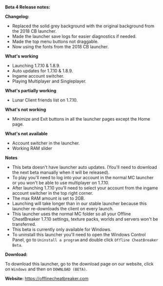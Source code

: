 **__Beta 4 Release notes:__**

**__Changelog:__**
- Replaced the solid grey background with the original background from the 2018 CB launcher.
- Made the launcher save logs for easier diagnostics if needed.
- Made the top menu buttons not draggable.
- Now using the fonts from the 2018 CB launcher.

**__What's working__**
- Launching 1.7.10 & 1.8.9.
- Auto updates for 1.7.10 & 1.8.9.
- Ingame account switcher.
- Playing Multiplayer and Singleplayer.

**__What's partially working__**
- Lunar Client friends list on 1.7.10.

**__What's not working__**
- Minimize and Exit buttons in all the launcher pages except the Home page.

**__What's not available__**
- Account switcher in the launcher.
- Working RAM slider

**__Notes__**
- This beta doesn't have launcher auto updates. (You'll need to download the next beta manually when it will be released).
- To play you'll need to log into your account in the normal MC launcher or you won't be able to use multiplayer on 1.7.10.
- After launching 1.7.10 you'll need to select your account from the ingame account switcher in the top right corner.
- The max RAM amount is set to 2GB.
- Launching will take longer than in our stable launcher because this launcher re-downloads the client on every launch.
- This launcher uses the normal MC folder so all your Offline CheatBreaker 1.7.10 settings, texture packs, worlds and servers won't be transferred.
- This beta is currently only available for Windows.
- To uninstall this launcher you'll need to open the Windows Control Panel, go to `Uninstall a program` and double click `Offline CheatBreaker Beta`.

**__Download:__**

To download this launcher, go to the download page on our website, click on `Windows` and then on `DOWNLOAD (BETA)`.

**Website:** https://offlinecheatbreaker.com
